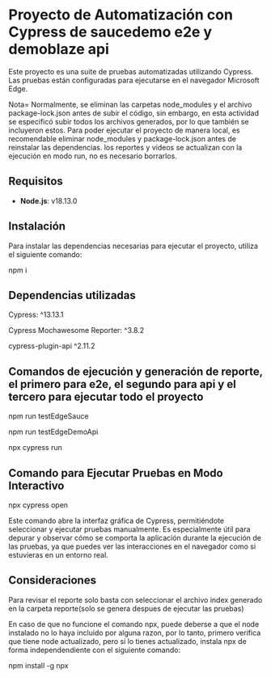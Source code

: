 # Proyecto de Automatización con Cypress de saucedemo e2e y demoblaze api

Este proyecto es una suite de pruebas automatizadas utilizando Cypress. Las pruebas están configuradas para ejecutarse en el navegador Microsoft Edge.

Nota= Normalmente, se eliminan las carpetas node_modules y el archivo package-lock.json antes de subir el código, sin embargo, en esta actividad se especificó subir todos los archivos generados, por lo que también se incluyeron estos. Para poder ejecutar el proyecto de manera local, es recomendable eliminar node_modules y package-lock.json antes de reinstalar las dependencias. los reportes y videos se actualizan con la ejecución en modo run, no es necesario borrarlos.

## Requisitos

- **Node.js**: v18.13.0

## Instalación

Para instalar las dependencias necesarias para ejecutar el proyecto, utiliza el siguiente comando:

npm i

## Dependencias utilizadas 

Cypress: ^13.13.1

Cypress Mochawesome Reporter: ^3.8.2

cypress-plugin-api ^2.11.2

## Comandos de ejecución y generación de reporte, el primero para e2e, el segundo para api y el tercero para ejecutar todo el proyecto

npm run testEdgeSauce     

npm run testEdgeDemoApi

npx cypress run

## Comando para Ejecutar Pruebas en Modo Interactivo

npx cypress open

Este comando abre la interfaz gráfica de Cypress, permitiéndote seleccionar y ejecutar pruebas manualmente. Es especialmente útil para depurar y observar cómo se comporta la aplicación durante la ejecución de las pruebas, ya que puedes ver las interacciones en el navegador como si estuvieras en un entorno real.

## Consideraciones

Para revisar el reporte solo basta con seleccionar el archivo index generado en la carpeta reporte(solo se genera despues de ejecutar las pruebas)

En caso de que no funcione el comando npx, puede deberse a que el node instalado no lo haya incluido por alguna razon, por lo tanto, primero verifica que tiene node actualizado, pero si lo tienes actualizado, instala npx de forma independendiente con el siguiente comando:

npm install -g npx


